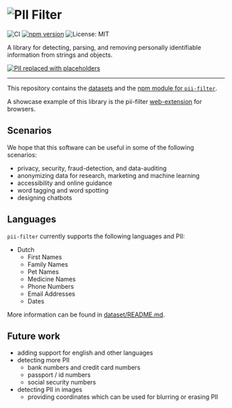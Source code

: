 # ![PII](https://raw.githubusercontent.com/prolody/pii-filter-web-ext/master/assets/logos/a/PIIlogo.png) Filter
![CI](https://github.com/prolody/pii-filter/workflows/CI/badge.svg)
[![npm version](https://badge.fury.io/js/pii-filter.svg)](https://badge.fury.io/js/pii-filter)
![License: MIT](https://img.shields.io/badge/License-MIT-green.svg)

A library for detecting, parsing, and removing personally identifiable information from strings and objects.

[![PII replaced with placeholders](https://raw.githubusercontent.com/prolody/pii-filter/master/res/highlight_placeholders.png)](./pii-filter)

---
This repository contains the [datasets](./dataset) and the [npm module for `pii-filter`](./pii-filter).

A showcase example of this library is the pii-filter [web-extension](https://github.com/prolody/pii-filter-web-ext) for 
browsers.

## Scenarios
We hope that this software can be useful in some of the following scenarios:
- privacy, security, fraud-detection, and data-auditing
- anonymizing data for research, marketing and machine learning
- accessibility and online guidance
- word tagging and word spotting
- designing chatbots

## Languages
`pii-filter` currently supports the following languages and PII:
- Dutch
    - First Names
    - Family Names
    - Pet Names
    - Medicine Names
    - Phone Numbers
    - Email Addresses
    - Dates

More information can be found in [dataset/README.md](dataset/README.md).

## Future work
- adding support for english and other languages
- detecting more PII
    - bank numbers and credit card numbers
    - passport / id numbers
    - social security numbers
- detecting PII in images
    - providing coordinates which can be used for blurring or erasing PII

